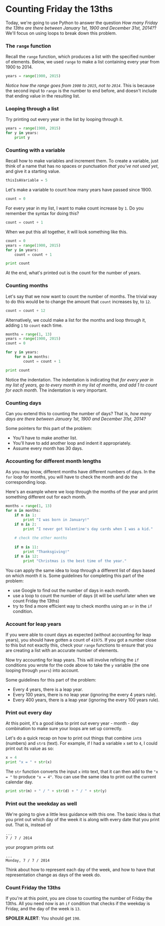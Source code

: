 Counting Friday the 13ths
======

Today, we're going to use Python to answer the question *How many Friday the 13ths are there between January 1st, 1900 and December 31st, 2014?*? We'll focus on using loops to break down this problem.

### The `range` function
Recall the `range` function, which produces a list with the specified number of elements. Below, we used `range` to make a list containing every year from 1900 to 2014.
```python
years = range(1900, 2015)
```
*Notice how the range goes from `1900` to `2015`, not to `2014`*. This is because the second input to `range` is the number to end before, and doesn't include that ending value in the resulting list.

### Looping through a list
Try printing out every year in the list by looping through it.
```python
years = range(1900, 2015)
for y in years:
	print y
```

### Counting with a variable
Recall how to make variables and increment them. To create a variable, just think of a name that has no spaces or punctuation *that you've not used yet*, and give it a starting value.
```python
thisIsAVariable = 5
```

Let's make a variable to count how many years have passed since 1900.
```python
count = 0
```

For every year in my list, I want to make count increase by `1`. Do you remember the syntax for doing this?
```python
count = count + 1
```

When we put this all together, it will look something like this.
```python
count = 0
years = range(1900, 2015)
for y in years:
	count = count + 1

print count
```

At the end, what's printed out is the count for the number of years. 

### Counting months

Let's say that we now want to count the number of months. The trivial way to do this would be to change the amount that `count` increases by, to `12`.
```python
count = count + 12
```

Alternatively, we could make a list for the months and loop through it, adding `1` to `count` each time.
```python
months = range(1, 13)
years = range(1900, 2015)
count = 0

for y in years:
	for m in months:
		count = count + 1

print count
```

Notice the indentation. The indentation is indicating that *for every year in my list of years, go to every month in my list of months, and add 1 to count for each month.* The indentation is very important.

### Counting days

Can you extend this to counting the number of days? That is, *how many days are there between January 1st, 1900 and December 31st, 2014?*

Some pointers for this part of the problem:
 - You'll have to make another list.
 - You'll have to add another loop and indent it appropriately.
 - Assume every month has 30 days.

### Accounting for different month lengths

As you may know, different months have different numbers of days. In the `for` loop for months, you will have to check the month and do the corresponding loop.

Here's an example where we loop through the months of the year and print something different out for each month.
```python
months = range(1, 13)
for m in months:
	if m is 1:
		print "I was born in January!"
	if m is 2:
		print "I never got Valentine's day cards when I was a kid."
	
	# check the other months
	
	if m is 11:
		print "Thanksgiving!"
	if m is 12:
		print "Christmas is the best time of the year."
```

You can apply the same idea to loop through a different list of days based on which month it is. Some guidelines for completing this part of the problem:
 - use Google to find out the number of days in each month.
 - use a loop to count the number of days (it will be useful later when we count Friday the 13ths)
 - try to find a more efficient way to check months using an `or` in the `if` condition.

### Account for leap years

If you were able to count days as expected (without accounting for leap years), you should have gotten a count of `41975`. If you got a number close to this but not exactly this, check your `range` functions to ensure that you are creating a list with an accurate number of elements.

Now try accounting for leap years. This will involve refining the `if` conditions you wrote for the code above to take the `y` variable (the one looping through `years`) into account.

Some guidelines for this part of the problem:
 - Every 4 years, there is a leap year.
 - Every 100 years, there is no leap year (ignoring the every 4 years rule).
 - Every 400 years, there is a leap year (ignoring the every 100 years rule).

### Print out every day

At this point, it's a good idea to print out every year - month - day combination to make sure your loops are set up correctly. 

Let's do a quick recap on how to print out things that combine `int`s (numbers) and `str`s (text). For example, if I had a variable `x` set to `4`, I could print out its value as so:
```python
x = 4
print "x = " + str(x)
```

The `str` function converts the input `x` into text, that it can then add to the `"x = "` to produce `"x = 4"`. You can use the same idea to print out the current calendar day.
```python
print str(m) + " / " + str(d) + " / " + str(y)
```

### Print out the weekday as well

We're going to give a little less guidance with this one. The basic idea is that you print out which day of the week it is along with every date that you print out. That is, instead of
```
...
7 / 7 / 2014
```

your program prints out
```
...
Monday, 7 / 7 / 2014
```

Think about how to represent each day of the week, and how to have that representation change as days of the week do.

### Count Friday the 13ths

If you're at this point, you are close to counting the number of Friday the 13ths. All you need now is an `if` condition that checks if the weekday is Friday, and the day of the week is `13`. 

**SPOILER ALERT**: You should get `198`.



